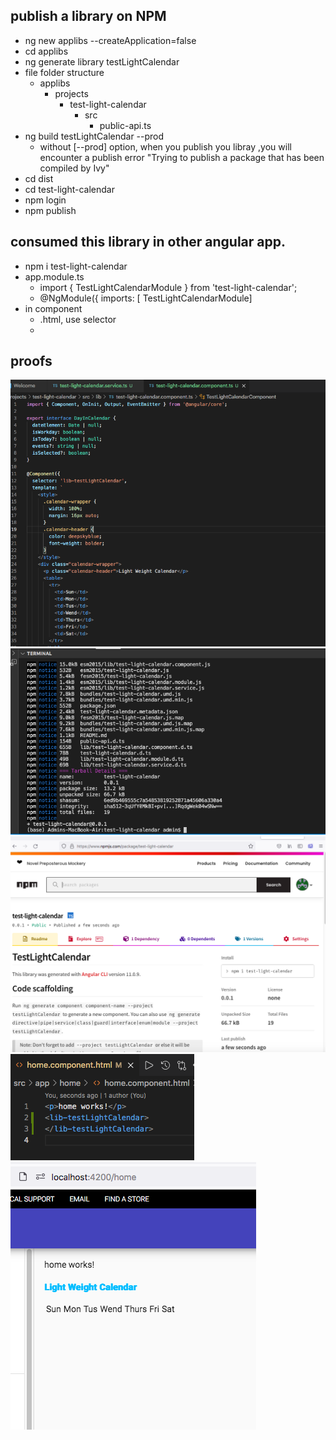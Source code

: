 ## publish a library on NPM

- ng new applibs --createApplication=false
- cd applibs
- ng generate library testLightCalendar
- file folder structure
  - applibs
    - projects
      - test-light-calendar
        - src
          - public-api.ts
- ng build testLightCalendar --prod
  - without [--prod] option, when you publish you libray ,you will encounter a publish error "Trying to publish a package that has been compiled by Ivy"
- cd dist
- cd test-light-calendar
- npm login
- npm publish

## consumed this library in other angular app.

- npm i test-light-calendar
- app.module.ts
  - import { TestLightCalendarModule } from 'test-light-calendar';
  - @NgModule({
    imports: [ TestLightCalendarModule]
- in component
  - .html, use selector
  - <lib-testLightCalendar></lib-testLightCalendar>

## proofs

![before publish](./assets/beforepublish.png)
![publish1](./assets/publish1.png)
![publish2](./assets/publish2.png)
![consume1](./assets/consume1.png)
![consume2](./assets/consume2.png)
